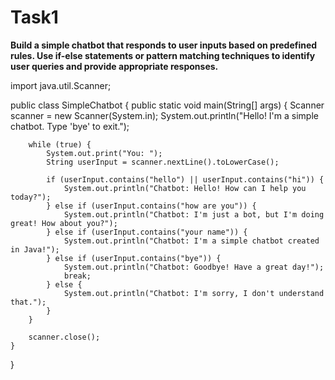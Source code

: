 # Task1

**Build a simple chatbot that responds to user inputs based on
predefined rules. Use if-else statements or pattern matching
techniques to identify user queries and provide appropriate
responses.**

import java.util.Scanner;

public class SimpleChatbot {
    public static void main(String[] args) {
        Scanner scanner = new Scanner(System.in);
        System.out.println("Hello! I'm a simple chatbot. Type 'bye' to exit.");
        
        while (true) {
            System.out.print("You: ");
            String userInput = scanner.nextLine().toLowerCase();
            
            if (userInput.contains("hello") || userInput.contains("hi")) {
                System.out.println("Chatbot: Hello! How can I help you today?");
            } else if (userInput.contains("how are you")) {
                System.out.println("Chatbot: I'm just a bot, but I'm doing great! How about you?");
            } else if (userInput.contains("your name")) {
                System.out.println("Chatbot: I'm a simple chatbot created in Java!");
            } else if (userInput.contains("bye")) {
                System.out.println("Chatbot: Goodbye! Have a great day!");
                break;
            } else {
                System.out.println("Chatbot: I'm sorry, I don't understand that.");
            }
        }
        
        scanner.close();
    }
}

